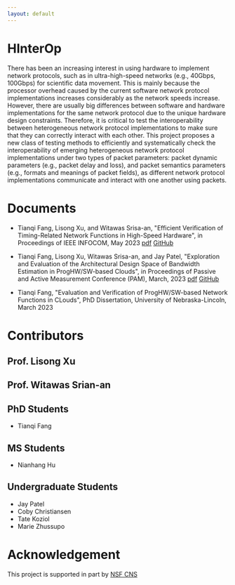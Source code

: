 ```yaml
---
layout: default
---
```


# HInterOp

There has been an increasing interest in using hardware to implement network protocols, such as in ultra-high-speed networks (e.g., 40Gbps, 100Gbps) for scientific data movement. This is mainly because the processor overhead caused by the current software network protocol implementations increases considerably as the network speeds increase. However, there are usually big differences between software and hardware implementations for the same network protocol due to the unique hardware design constraints. Therefore, it is critical to test the interoperability between heterogeneous network protocol implementations to make sure that they can correctly interact with each other. This project proposes a new class of testing methods to efficiently and systematically check the interoperability of emerging heterogeneous network protocol implementations under two types of packet parameters: packet dynamic parameters (e.g., packet delay and loss), and packet semantics parameters (e.g., formats and meanings of packet fields), as different network protocol implementations communicate and interact with one another using packets. 

# Documents

- Tianqi Fang, Lisong Xu, and Witawas Srisa-an, "Efficient Verification of Timing-Related Network Functions in High-Speed Hardware", in Proceedings of IEEE INFOCOM, May 2023 [pdf](https://doi.org/10.1109/INFOCOM53939.2023.10228994) [GitHub](https://github.com/ftqtfff/TimingFunctionVerification)

- Tianqi Fang, Lisong Xu, Witawas Srisa-an, and Jay Patel, "Exploration and Evaluation of the Architectural Design Space of Bandwidth Estimation in ProgHW/SW-based Clouds", in Proceedings of Passive and Active Measurement Conference (PAM), March, 2023 [pdf](https://link.springer.com/chapter/10.1007/978-3-031-28486-1_12) [GitHub](https://github.com/ftqtfff/FPGABandwidth)
  
- Tianqi Fang, "Evaluation and Verification of ProgHW/SW-based Network Functions in CLouds", PhD Dissertation, University of Nebraska-Lincoln, March 2023


# Contributors

## Prof. Lisong Xu

## Prof. Witawas Srian-an


## PhD Students

- Tianqi Fang

## MS Students

- Nianhang Hu

## Undergraduate Students 

- Jay Patel
- Coby Christiansen
- Tate Koziol
- Marie Zhussupo

# Acknowledgement

This project is supported in part by [NSF CNS](https://www.nsf.gov/awardsearch/showAward?AWD_ID=2135539)
